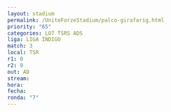 ```yaml
---
layout: stadium
permalink: /UniteForzeStadium/palco-girafarig.html
priority: "65"
categories: LO7 TSRS ADS
liga: LIGA INDIGO
match: 3
local: TSR
r1: 0
r2: 0
out: AD
stream: 
hora: 
fecha: 
ronda: "7"
---
```

